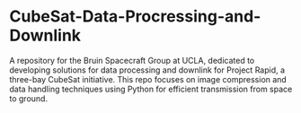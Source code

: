 # CubeSat-Data-Procressing-and-Downlink
A repository for the Bruin Spacecraft Group at UCLA, dedicated to developing solutions for data processing and downlink for Project Rapid, a three-bay CubeSat initiative. This repo focuses on image compression and data handling techniques using Python for efficient transmission from space to ground.
